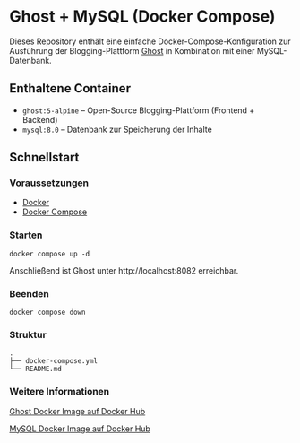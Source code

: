 # Ghost + MySQL (Docker Compose)
Dieses Repository enthält eine einfache Docker-Compose-Konfiguration zur Ausführung der Blogging-Plattform [Ghost](https://ghost.org) in Kombination mit einer MySQL-Datenbank.

## Enthaltene Container
- `ghost:5-alpine` – Open-Source Blogging-Plattform (Frontend + Backend)
- `mysql:8.0` – Datenbank zur Speicherung der Inhalte

## Schnellstart

### Voraussetzungen
- [Docker](https://www.docker.com/)
- [Docker Compose](https://docs.docker.com/compose/)

### Starten
```
docker compose up -d
```
Anschließend ist Ghost unter http://localhost:8082 erreichbar.

### Beenden
```
docker compose down
```

### Struktur
```
.
├── docker-compose.yml
└── README.md
```

### Weitere Informationen
[Ghost Docker Image auf Docker Hub](https://hub.docker.com/_/ghost)

[MySQL Docker Image auf Docker Hub](https://hub.docker.com/_/mysql)
